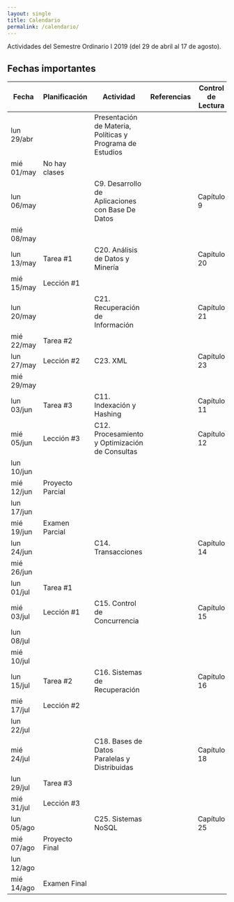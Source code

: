 ```yaml
---
layout: single
title: Calendario
permalink: /calendario/
---
```


Actividades del Semestre Ordinario I 2019 (del 29 de abril  al 17 de agosto).

## Fechas importantes

Fecha|Planificación|Actividad|Referencias|Control de Lectura
-----|-------------|---------|-----------|------------------
lun 29/abr||Presentación de Materia, Políticas y Programa de Estudios||
mié 01/may|No hay clases|||
lun 06/may||C9. Desarrollo de Aplicaciones con Base De Datos||Capítulo 9
mié 08/may||||
lun 13/may|Tarea #1|C20. Análisis de Datos y Minería||Capítulo 20
mié 15/may|Lección #1|||
lun 20/may||C21. Recuperación de Información||Capítulo 21
mié 22/may|Tarea #2|||
lun 27/may|Lección #2|C23. XML||Capítulo 23
mié 29/may||||
lun 03/jun|Tarea #3|C11. Indexación y Hashing||Capítulo 11
mié 05/jun|Lección #3|C12. Procesamiento y Optimización de Consultas||Capítulo 12
lun 10/jun||||
mié 12/jun|Proyecto Parcial|||
lun 17/jun||||
mié 19/jun|Examen Parcial|||
lun 24/jun||C14. Transacciones||Capítulo 14
mié 26/jun||||
lun 01/jul|Tarea #1|||
mié 03/jul|Lección #1|C15. Control de Concurrencia||Capítulo 15
lun 08/jul||||
mié 10/jul||||
lun 15/jul|Tarea #2|C16. Sistemas de Recuperación||Capítulo 16
mié 17/jul|Lección #2|||
lun 22/jul||||
mié 24/jul||C18. Bases de Datos Paralelas y Distribuidas||Capítulo 18
lun 29/jul|Tarea #3|||
mié 31/jul|Lección #3|||
lun 05/ago||C25. Sistemas NoSQL||Capítulo 25
mié 07/ago|Proyecto Final|||
lun 12/ago||||
mié 14/ago|Examen Final|||
